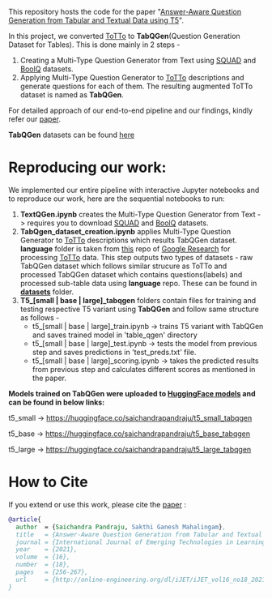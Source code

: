 This repository hosts the code for the paper "[Answer-Aware Question Generation from Tabular and Textual Data using T5](https://doi.org/10.3991/ijet.v16i18.25121)".

In this project, we converted [ToTTo](https://github.com/google-research-datasets/ToTTo) to **TabQGen**(Question Generation Dataset for Tables). This is done mainly in 2 steps - 

  1. Creating a Multi-Type Question Generator from Text using [SQUAD](https://rajpurkar.github.io/SQuAD-explorer/) and [BoolQ](https://github.com/google-research-datasets/boolean-questions) datasets.
  2. Applying Multi-Type Question Generator to [ToTTo](https://github.com/google-research-datasets/ToTTo) descriptions and generate questions for each of them. The resulting augmented ToTTo dataset is named as **TabQGen**.

For detailed approach of our end-to-end pipeline and our findings, kindly refer our [paper](https://doi.org/10.3991/ijet.v16i18.25121).

**TabQGen** datasets can be found [here](https://github.com/saichandrapandraju/TabQGen/blob/main/datasets/README.md)

# Reproducing our work:

We implemented our entire pipeline with interactive Jupyter notebooks and to reproduce our work, here are the sequential notebooks to run:

  1. **TextQGen.ipynb** creates the Multi-Type Question Generator from Text -> requires you to download [SQUAD](https://rajpurkar.github.io/SQuAD-explorer/) and [BoolQ](https://github.com/google-research-datasets/boolean-questions) datasets.
  2. **TabQgen_dataset_creation.ipynb** applies Multi-Type Question Generator to [ToTTo](https://github.com/google-research-datasets/ToTTo) descriptions which results TabQGen dataset. **language** folder is taken from [this](https://github.com/google-research/language) repo of [Google Research](https://github.com/google-research) for processing [ToTTo](https://github.com/google-research-datasets/ToTTo) data. This step outputs two types of datasets - raw TabQGen dataset which follows similar strucure as ToTTo and processed TabQGen dataset which contains questions(labels) and processed sub-table data using **language** repo. These can be found in [**datasets**](https://github.com/saichandrapandraju/TabQGen/tree/main/datasets) folder.
  3. **T5_[small | base | large]_tabqgen** folders contain files for training and testing respective T5 variant using **TabQGen** and follow same structure as follows - 
      * t5_[small | base | large]_train.ipynb -> trains T5 variant with TabQGen and saves trained model in 'table_qgen' directory
      * t5_[small | base | large]_test.ipynb -> tests the model from previous step and saves predictions in 'test_preds.txt' file.
      * t5_[small | base | large]_scoring.ipynb -> takes the predicted results from previous step and calculates different scores as mentioned in the paper.

**Models trained on TabQGen were uploaded to [HuggingFace models](https://huggingface.co/models) and can be found in below links:** 

t5_small -> https://huggingface.co/saichandrapandraju/t5_small_tabqgen

t5_base -> https://huggingface.co/saichandrapandraju/t5_base_tabqgen

t5_large -> https://huggingface.co/saichandrapandraju/t5_large_tabqgen

# How to Cite
If you extend or use this work, please cite the [paper](https://doi.org/10.3991/ijet.v16i18.25121) :

```bibtex
@article{
  author  = {Saichandra Pandraju, Sakthi Ganesh Mahalingam},
  title   = {Answer-Aware Question Generation from Tabular and Textual Data using T5},
  journal = {International Journal of Emerging Technologies in Learning},
  year    = {2021},
  volume  = {16},
  number  = {18},
  pages   = {256-267},
  url     = {http://online-engineering.org/dl/iJET/iJET_vol16_no18_2021_J.pdf}
}
```
